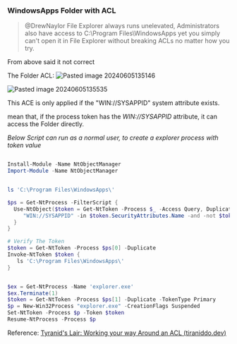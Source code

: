 
### WindowsApps Folder with ACL

>@DrewNaylor File Explorer always runs unelevated, Administrators also have access to C:\\Program Files\\WindowsApps yet you simply can't open it in File Explorer without breaking ACLs no matter how you try.

From above said it not correct

The Folder ACL: 
![Pasted image 20240605135146](https://github.com/mh57k/ODON/assets/37887919/a282fb41-809f-45a9-baf6-30713da17a1c)

![Pasted image 20240605135535](https://github.com/mh57k/ODON/assets/37887919/a7911f80-88b1-4e41-a75c-d53de8fd3661)

This ACE is only applied if the "WIN://SYSAPPID" system attribute exists.

mean that, if the process token has the _WIN://SYSAPPID_ attribute, it can access the Folder directly.


*Below Script can run as a normal user, to create a explorer process with token value*
```powershell

Install-Module -Name NtObjectManager
Import-Module -Name NtObjectManager


ls 'C:\Program Files\WindowsApps\'

$ps = Get-NtProcess -FilterScript {
  Use-NtObject($token = Get-NtToken -Process $_ -Access Query, Duplicate) {
     "WIN://SYSAPPID" -in $token.SecurityAttributes.Name -and -not $token.AppContainer
  }
}

# Verify The Token
$token = Get-NtToken -Process $ps[0] -Duplicate
Invoke-NtToken $token { 
   ls 'C:\Program Files\WindowsApps\' 
}


$ex = Get-NtProcess -Name 'explorer.exe'
$ex.Terminate(1)
$token = Get-NtToken -Process $ps[1] -Duplicate -TokenType Primary
$p = New-Win32Process "explorer.exe" -CreationFlags Suspended
Set-NtToken -Process $p -Token $token
Resume-NtProcess -Process $p

```

Reference:
[Tyranid's Lair: Working your way Around an ACL (tiraniddo.dev)](https://www.tiraniddo.dev/2024/06/working-your-way-around-acl.html)
